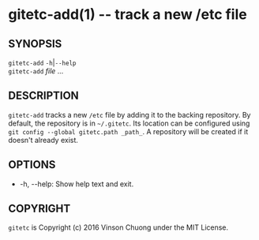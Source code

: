 # gitetc-add(1) -- track a new /etc file

## SYNOPSIS
`gitetc-add` `-h`|`--help`<br>
`gitetc-add` _file_ ...<br>

## DESCRIPTION
`gitetc-add` tracks a new `/etc` file by adding it to the backing repository.
By default, the repository is in `~/.gitetc`. Its location can be configured
using `git config --global gitetc.path _path_`. A repository will be created
if it doesn't already exist.

## OPTIONS
* -h, --help:
  Show help text and exit.

## COPYRIGHT
`gitetc` is Copyright (c) 2016 Vinson Chuong under the MIT License.
